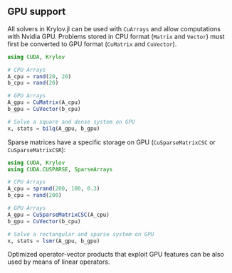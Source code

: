 ## GPU support

All solvers in Krylov.jl can be used with `CuArrays` and allow computations with Nvidia GPU. Problems stored in CPU format (`Matrix` and `Vector`) must first be converted to GPU format (`CuMatrix` and `CuVector`).

```julia
using CUDA, Krylov

# CPU Arrays
A_cpu = rand(20, 20)
b_cpu = rand(20)

# GPU Arrays
A_gpu = CuMatrix(A_cpu)
b_gpu = CuVector(b_cpu)

# Solve a square and dense system on GPU
x, stats = bilq(A_gpu, b_gpu)
```

Sparse matrices have a specific storage on GPU (`CuSparseMatrixCSC` or `CuSparseMatrixCSR`):

```julia
using CUDA, Krylov
using CUDA.CUSPARSE, SparseArrays

# CPU Arrays
A_cpu = sprand(200, 100, 0.3)
b_cpu = rand(200)

# GPU Arrays
A_gpu = CuSparseMatrixCSC(A_cpu)
b_gpu = CuVector(b_cpu)

# Solve a rectangular and sparse system on GPU
x, stats = lsmr(A_gpu, b_gpu)
```

Optimized operator-vector products that exploit GPU features can be also used by means of linear operators.
